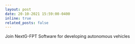 ```yaml
---
layout: post
date: 20-10-2021 15:59:00-0400
inline: true
related_posts: false
---
```


Join NextG-FPT Software for developing autonomous vehicles

